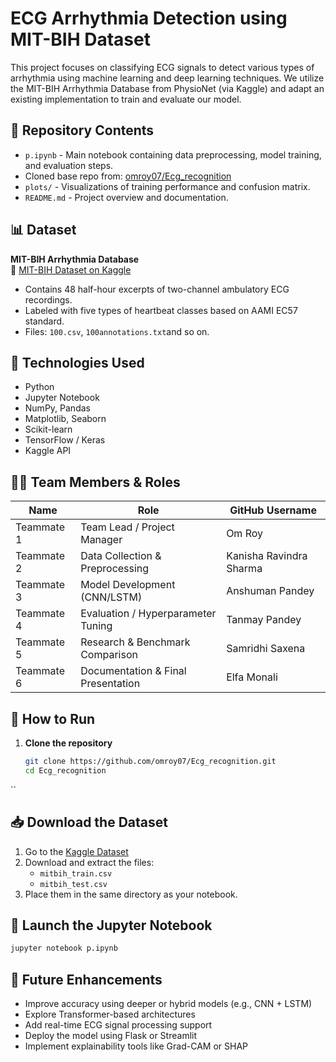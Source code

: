 # ECG Arrhythmia Detection using MIT-BIH Dataset

This project focuses on classifying ECG signals to detect various types of arrhythmia using machine learning and deep learning techniques. We utilize the MIT-BIH Arrhythmia Database from PhysioNet (via Kaggle) and adapt an existing implementation to train and evaluate our model.

## 📁 Repository Contents

- `p.ipynb` - Main notebook containing data preprocessing, model training, and evaluation steps.
- Cloned base repo from: [omroy07/Ecg_recognition](https://github.com/omroy07/Ecg_recognition)
- `plots/` - Visualizations of training performance and confusion matrix.
- `README.md` - Project overview and documentation.

## 📊 Dataset

**MIT-BIH Arrhythmia Database**  
📎 [MIT-BIH Dataset on Kaggle](https://www.kaggle.com/datasets/mondejar/mitbih-database)

- Contains 48 half-hour excerpts of two-channel ambulatory ECG recordings.
- Labeled with five types of heartbeat classes based on AAMI EC57 standard.
- Files: `100.csv`, `100annotations.txt`and so on.

## 🧠 Technologies Used

- Python
- Jupyter Notebook
- NumPy, Pandas
- Matplotlib, Seaborn
- Scikit-learn
- TensorFlow / Keras
- Kaggle API

## 👨‍💻 Team Members & Roles

| Name              | Role                                | GitHub Username |
|-------------------|--------------------------------------|------------------|
| Teammate 1        | Team Lead / Project Manager          | Om Roy    |
| Teammate 2        | Data Collection & Preprocessing      | Kanisha Ravindra Sharma|
| Teammate 3        | Model Development (CNN/LSTM)         | Anshuman Pandey     |
| Teammate 4        | Evaluation / Hyperparameter Tuning   | Tanmay Pandey       |
| Teammate 5        | Research & Benchmark Comparison      | Samridhi Saxena      |
| Teammate 6        | Documentation & Final Presentation   | Elfa Monali |

## 📝 How to Run

1. **Clone the repository**
   ```bash
   git clone https://github.com/omroy07/Ecg_recognition.git
   cd Ecg_recognition
``
## 📥 Download the Dataset

1. Go to the [Kaggle Dataset](https://www.kaggle.com/datasets/mondejar/mitbih-database)
2. Download and extract the files:  
   - `mitbih_train.csv`  
   - `mitbih_test.csv`  
3. Place them in the same directory as your notebook.

## 🚀 Launch the Jupyter Notebook

```bash
jupyter notebook p.ipynb
```
## 🚀 Future Enhancements

- Improve accuracy using deeper or hybrid models (e.g., CNN + LSTM)
- Explore Transformer-based architectures
- Add real-time ECG signal processing support
- Deploy the model using Flask or Streamlit
- Implement explainability tools like Grad-CAM or SHAP

